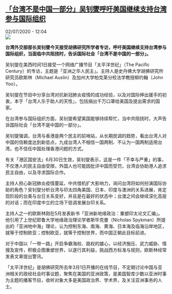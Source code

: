 <!--1593687323000-->
[「台湾不是中国一部分」吴钊燮呼吁美国继续支持台湾参与国际组织](http://www.rfi.fr//cn/%E4%B8%AD%E5%9B%BD/20200702-%E5%8F%B0%E6%B9%BE%E4%B8%8D%E6%98%AF%E4%B8%AD%E5%9B%BD%E4%B8%80%E9%83%A8%E5%88%86-%E5%90%B4%E9%92%8A%E7%87%AE%E5%91%BC%E5%90%81%E7%BE%8E%E5%9B%BD%E7%BB%A7%E7%BB%AD%E6%94%AF%E6%8C%81%E5%8F%B0%E6%B9%BE%E5%8F%82%E4%B8%8E%E5%9B%BD%E9%99%85%E7%BB%84%E7%BB%87)
------

<div>02/07/2020 - 12:04</div><img src="https://s.rfi.fr/media/display/14a4d494-0e9d-11ea-a285-005056bfe576/w:310/p:16x9/2017-10-10t055925z_2102086735_rc1c4cb50140_rtrmadp_3_taiwan-anniversary-president.jpg"><p><strong>台湾外交部部长吴钊燮今天接受胡佛研究所学者专访，呼吁美国继续支持台湾参与国际组织，当面临中共阻挠时，告诉国际社会「台湾不是中国的一部分」。</strong></p><div class="t-content__body u-clearfix"><div class="m-interstitial"></div><p>吴钊燮在美西时间1日接受一个网络广播节目「太平洋世纪」（The Pacific Century）的专访，主题是「亚洲之华人民主」。主持人是史丹佛大学胡佛研究所研究员欧斯林（Michael Auslin）及加州大学柏克莱分校法学教授柳约翰（John Yoo）。</p><p>吴钊燮在节目中分享台湾对抗新冠肺炎疫情的成功经验，以及对国际伸出援手的初衷，本于「台湾人乐于助人的天性」，包括捐出千万口罩给美国及提出需求的国家。</p><p>在台湾参与国际组织方面，吴钊燮希望美国能够持续帮忙，当中共阻挠时，大声告诉国际社会「台湾不是中国的一部分」。</p><p>吴钊燮强调，台湾与香港是两个民主的前哨站，从长期民调的趋势，看出台湾人对中国的信赖度达到新低点，九成台湾人不相信一国两制、不认为一国两制适用台湾，也不信任中国处理香港问题的方式。</p><p>有关「港区国安法」6月30日生效，吴钊燮表示，这是一件「不幸与严重」的事，不仅港人的民主自由受限，外国人也可能因批评中国而受罚，台湾会协助港人追求民主自由，以及寻求国际合作。</p><p>主持人担心新冠肺炎疫情蔓延，中共借机扩大影响力，询问台湾将如何扮演国际协助的角色？吴钊燮分析台湾与印太四角美国、日本、印度与澳洲的关系进展，肯定现阶段的台美与台日关系变好，并且是在最好的状态中；台澳之间会继续深化高层的对话；而在印度中立的立场下低调发展台印关系。</p><p>主持人之一的欧斯林刚在5月发表新书「亚洲新地缘政治：重塑印太论文汇编」。他引用了上世纪耶鲁大学地缘政治理论学者斯毕克曼（Nicholas Spykman）所提出的「亚洲地中海」理论，认为控制东海、南海、黄海、日本海及临海沿岸地区，就等于控制欧亚；控制欧亚，就等于控制世界，而中国正朝此目标前进。</p><p>对于中国以「一带一路」开启争霸海权、路权的雄心，以经济施压、武力威胁、情搜及宣传，积极企图重塑世界，以遂行其利益，挑战西方标准与规则，欧斯林经常发表文章提出警讯。</p><p>「太平洋世纪」是胡佛研究所去年3月1日开播的在线节目，不定期讨论中国与亚洲相关的政经社会时事议题，聚焦在美国的亚洲政策，是美国智库少数以亚洲时事为主题的播客节目，收听对象大多是美国政治界、学术界，及关注亚洲事务的人士。</p><div class="o-self-promo o-self-promo--nl o-self-promo--hidden" data-selfpromo-newsletter></div><div class="o-self-promo o-self-promo--app o-self-promo--hidden" data-selfpromo-app></div></div>
